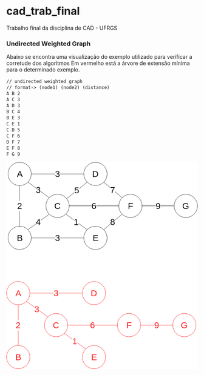 # cad_trab_final

Trabalho final da disciplina de CAD - UFRGS

### Undirected Weighted Graph

Abaixo se encontra uma visualização do exemplo utilizado para verificar a corretude dos algoritmos
Em vermelho está a árvore de extensão mínima para o determinado exemplo.


```
// undirected weighted graph
// format-> (node1) (node2) (distance)
A B 2
A C 3
A D 3
B C 4
B E 3
C E 1
C D 5
C F 6
D F 7
E F 8
F G 9
```


![image](/graph/graph_undirected.png)